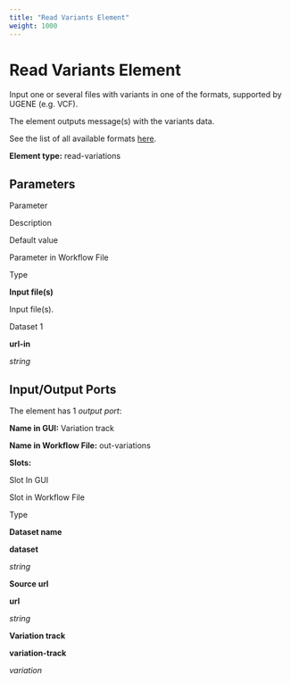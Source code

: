 ```yaml
---
title: "Read Variants Element"
weight: 1000
---
```



# Read Variants Element

Input one or several files with variants in one of the formats, supported by UGENE (e.g. VCF).

The element outputs message(s) with the variants data.

See the list of all available formats [here](https://ugene.net/wiki/display/UUOUM27/Appendix+A.+Supported+File+Formats).

**Element type:** read-variations



Parameters
----------

Parameter

Description

Default value

Parameter in Workflow File

Type

**Input file(s)**

Input file(s).

Dataset 1

**url-in**

_string_

Input/Output Ports
------------------

The element has 1 _output port_:

**Name in GUI:** Variation track

**Name in Workflow File:** out-variations

**Slots:**

Slot In GUI

Slot in Workflow File

Type

**Dataset name**

**dataset**

_string_

**Source url**

**url**

_string_

**Variation track**

**variation-track**

_variation_
